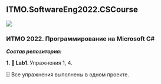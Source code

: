 ## ITMO.SoftwareEng2022.CSCourse ##

<img src="https://www.mustafaakbal.com.tr/wp-content/uploads/2018/01/csh1.png">

### ИТМО 2022. Программирование на Microsoft C# ###
***Состав репозитория:***

 <strong>1. &#128194; Lab1. </strong>
Упражнения 1, 4. 	



&#128452; Все упражнения выполнены в одном проекте.
